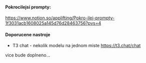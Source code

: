 #### Pokrocilejsi prompty:
https://www.notion.so/applifting/Pokro-ilej-prompty-1f3031acb1608025a145d76d28463756?pvs=4

#### Doporucene nastroje
- T3 chat - nekolik modelu na jednom miste
https://t3.chat/chat

vice bude doplneno...
